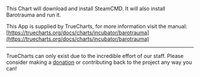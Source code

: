This Chart will download and install SteamCMD. It will also install Barotrauma and run it.

This App is supplied by TrueCharts, for more information visit the manual: [https://truecharts.org/docs/charts/incubator/barotrauma](https://truecharts.org/docs/charts/incubator/barotrauma)

---

TrueCharts can only exist due to the incredible effort of our staff.
Please consider making a [donation](https://truecharts.org/docs/about/sponsor) or contributing back to the project any way you can!
